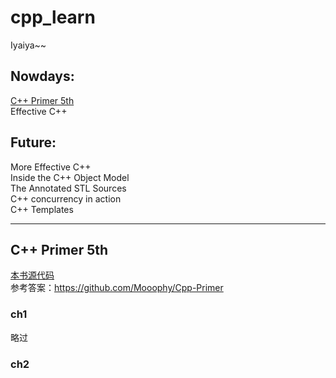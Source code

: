 # cpp_learn
Iyaiya~~

## Nowdays:

[C++ Primer 5th](#C++-Primer-5th)<br>
Effective C++

## Future:

More Effective C++<br>
Inside the C++ Object Model<br>
The Annotated STL Sources<br>
C++ concurrency in action<br>
C++ Templates

---

## C++ Primer 5th
[本书源代码](./cpp_primer/source)<br>
参考答案：https://github.com/Mooophy/Cpp-Primer

### ch1
略过

### ch2
